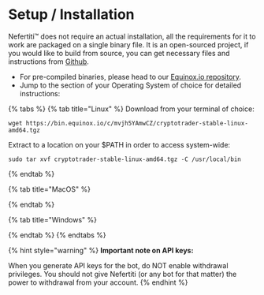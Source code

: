 # Setup / Installation

Nefertiti™ does not require an actual installation, all the requirements for it to work are packaged on a single binary file. It is an open-sourced project, if you would like to build from source, you can get necessary files and instructions from [Github](https://github.com/svanas/nefertiti).

* For pre-compiled binaries, please head to our [Equinox.io repository](https://dl.equinox.io/svanas/cryptotrader/stable).
* Jump to the section of your Operating System of choice for detailed instructions:

{% tabs %}
{% tab title="Linux" %}
Download from your terminal of choice:

```
wget https://bin.equinox.io/c/mvjh5YAmwCZ/cryptotrader-stable-linux-amd64.tgz
```

Extract to a location on your $PATH in order to access system-wide:

```
sudo tar xvf cryptotrader-stable-linux-amd64.tgz -C /usr/local/bin
```
{% endtab %}

{% tab title="MacOS" %}

{% endtab %}

{% tab title="Windows" %}



{% endtab %}
{% endtabs %}

{% hint style="warning" %}
**Important note on API keys:**

When you generate API keys for the bot, do NOT enable withdrawal privileges. You should not give Nefertiti (or any bot for that matter) the power to withdrawal from your account.
{% endhint %}
